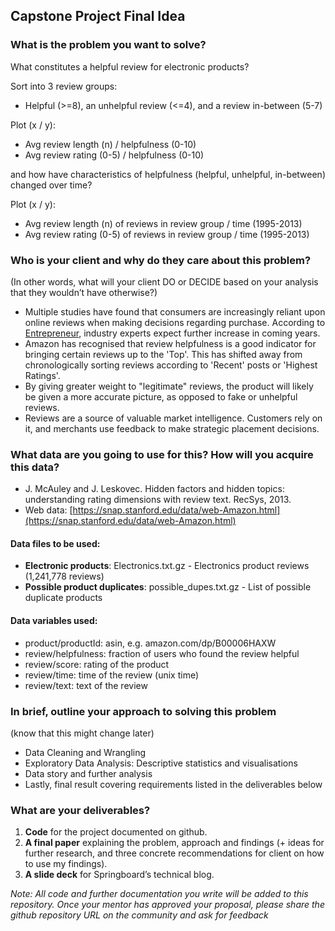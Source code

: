 ## Capstone Project Final Idea

### What is the problem you want to solve?
What constitutes a helpful review for electronic products?

Sort into 3 review groups:
- Helpful (>=8), an unhelpful review (<=4), and a review in-between (5-7)

Plot (x / y):
- Avg review length (n) / helpfulness (0-10)
- Avg review rating (0-5) / helpfulness (0-10)

and how have characteristics of helpfulness (helpful, unhelpful, in-between) changed over time?

Plot (x / y): 
- Avg review length (n) of reviews in review group / time (1995-2013)
- Avg review rating (0-5) of reviews in review group / time (1995-2013)


### Who is your client and why do they care about this problem? 
(In other words, what will your client DO or DECIDE based on your analysis that they wouldn’t have otherwise?)

- Multiple studies have found that consumers are increasingly reliant upon online reviews when making decisions regarding purchase. According to [Entrepreneur](http://www.entrepreneur.com/article/253361), industry experts expect further increase in coming years.
- Amazon has recognised that review helpfulness is a good indicator for bringing certain reviews up to the 'Top'. This has shifted away from chronologically sorting reviews according to 'Recent' posts or 'Highest Ratings'. 
- By giving greater weight to "legitimate" reviews, the product will likely be given a more accurate picture, as opposed to fake or unhelpful reviews.
- Reviews are a source of valuable market intelligence. Customers rely on it, and merchants use feedback to make strategic placement decisions.


### What data are you going to use for this? How will you acquire this data?

- J. McAuley and J. Leskovec. Hidden factors and hidden topics: understanding rating dimensions with review text. RecSys, 2013.
- Web data: [https://snap.stanford.edu/data/web-Amazon.html](https://snap.stanford.edu/data/web-Amazon.html)

#### Data files to be used:

- **Electronic products**: Electronics.txt.gz	- Electronics product reviews (1,241,778 reviews)
- **Possible product duplicates**: possible_dupes.txt.gz	- List of possible duplicate products

#### Data variables used:

- product/productId: asin, e.g. amazon.com/dp/B00006HAXW
- review/helpfulness: fraction of users who found the review helpful
- review/score: rating of the product
- review/time: time of the review (unix time)
- review/text: text of the review


### In brief, outline your approach to solving this problem 
(know that this might change later)

- Data Cleaning and Wrangling
- Exploratory Data Analysis: Descriptive statistics and visualisations
- Data story and further analysis
- Lastly, final result covering requirements listed in the deliverables below

### What are your deliverables? 
1. **Code** for the project documented on github.
2. **A final paper** explaining the problem, approach and findings (+ ideas for further research, and three concrete recommendations for client on how to use my findings).
3. **A slide deck** for Springboard’s technical blog. 


*Note: All code and further documentation you write will be added to this repository.*
*Once your mentor has approved your proposal, please share the github repository URL on the community and ask for feedback*
